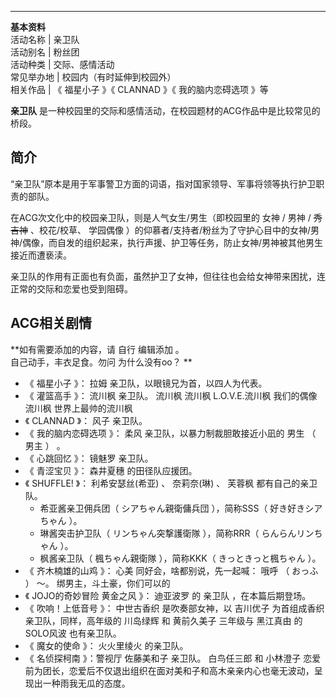 ---  
**基本资料**  
活动名称  |  亲卫队   
活动别名  |  粉丝团   
活动种类  |  交际、感情活动   
常见举办地  |  校园内（有时延伸到校园外）   
相关作品  |  《  福星小子  》《  CLANNAD  》《  我的脑内恋碍选项  》等   
  
**亲卫队** 是一种校园里的交际和感情活动，在校园题材的ACG作品中是比较常见的桥段。

##  简介

“亲卫队”原本是用于军事警卫方面的词语，指对国家领导、军事将领等执行护卫职责的部队。

在ACG次文化中的校园亲卫队，则是人气女生/男生（即校园里的  女神  /  男神  / ~~秀吉神~~ 、校花/校草、  学园偶像
）的仰慕者/支持者/粉丝为了守护心目中的女神/男神/偶像，而自发的组织起来，执行声援、护卫等任务，防止女神/男神被其他男生接近而遭亵渎。

亲卫队的作用有正面也有负面，虽然护卫了女神，但往往也会给女神带来困扰，连正常的交际和恋爱也受到阻碍。

##  ACG相关剧情

**如有需要添加的内容，请 自行  编辑添加  。  
自己动手，丰衣足食。勿问  为什么没有oo？  **

  * 《  福星小子  》：  拉姆  亲卫队，以眼镜兄为首，以四人为代表。 
  * 《  灌篮高手  》：  流川枫  亲卫队。  流川枫 流川枫 L.O.V.E.流川枫 我们的偶像流川枫 世界上最帅的流川枫 
  * 《  CLANNAD  》：  风子  亲卫队。 
  * 《  我的脑内恋碍选项  》：  柔风  亲卫队，以暴力制裁胆敢接近小凪的  男生  （  男主  ）  。 
  * 《  心跳回忆  》：  镜魅罗  亲卫队。 
  * 《  青涩宝贝  》：  森井夏穗  的田径队应援团。 
  * 《  SHUFFLE!  》：  利希安瑟丝(希亚)  、  奈莉奈(琳)  、  芙蓉枫  都有自己的亲卫队。 
    * 希亚酱亲卫佣兵团（  シアちゃん親衛傭兵団  ），简称SSS（  好き好きシアちゃん  ）。 
    * 琳酱突击护卫队（  リンちゃん突撃護衛隊  ），简称RRR（  らんらんリンちゃん  ）。 
    * 枫酱亲卫队（  楓ちゃん親衛隊  ），简称KKK（  きっときっと楓ちゃん  ）。 
  * 《  齐木楠雄的山鸡  》：  心美  同好会，啥都别说，先一起喊：  哦呼  （  おっふ  ）  ～。  绑男主，斗土豪，你们可以的 
  * 《  JOJO的奇妙冒险  黄金之风  》：  迪亚波罗  的  亲卫队  ，在本篇后期登场。 
  * 《  吹响！上低音号  》：  中世古香织  是吹奏部女神，以  吉川优子  为首组成香织亲卫队，同样，高年级的  川岛绿辉  和  黄前久美子  三年级与  黑江真由  的SOLO风波  也有亲卫队。 
  * 《  魔女的使命  》：  火火里绫火  的亲卫队。 
  * 《  名侦探柯南  》：警视厅  佐藤美和子  亲卫队。  白鸟任三郎  和  小林澄子  恋爱前为团长，恋爱后不仅退出组织在面对美和子和高木亲亲内心也毫无波动，呈现出一种雨我无瓜的态度。 

